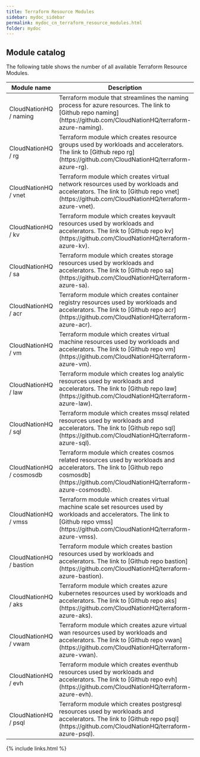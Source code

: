 ```yaml
---
title: Terraform Resource Modules
sidebar: mydoc_sidebar
permalink: mydoc_cn_terraform_resource_modules.html
folder: mydoc
---
```


## Module catalog

The following table shows the number of all available Terraform Resource Modules.

<table>
<colgroup>
<col width="30%" />
<col width="70%" />
</colgroup>
<thead>
<tr class="header">
<th>Module name</th>
<th>Description</th>
</tr>
</thead>
<tbody>
<tr>
<td markdown="span">CloudNationHQ / naming</td>
<td markdown="span">Terraform module that streamlines the naming process for azure resources. The link to [Github repo naming](https://github.com/CloudNationHQ/terraform-azure-naming).</td>
</tr>
<tr>
<td markdown="span">CloudNationHQ / rg</td>
<td markdown="span">Terraform module which creates resource groups used by workloads and accelerators. The link to [Github repo rg](https://github.com/CloudNationHQ/terraform-azure-rg).
</td>
</tr>
<tr>
<td markdown="span">CloudNationHQ / vnet</td>
<td markdown="span">Terraform module which creates virtual network resources used by workloads and accelerators. The link to [Github repo vnet](https://github.com/CloudNationHQ/terraform-azure-vnet).
</td>
</tr>
<tr>
<td markdown="span">CloudNationHQ / kv</td>
<td markdown="span">Terraform module which creates keyvault resources used by workloads and accelerators. The link to [Github repo kv](https://github.com/CloudNationHQ/terraform-azure-kv).
</td>
</tr>
<tr>
<td markdown="span">CloudNationHQ / sa</td>
<td markdown="span">Terraform module which creates storage resources used by workloads and accelerators. The link to [Github repo sa](https://github.com/CloudNationHQ/terraform-azure-sa).
</td>
</tr>
<tr>
<td markdown="span">CloudNationHQ / acr</td>
<td markdown="span">Terraform module which creates container registry resources used by workloads and accelerators. The link to [Github repo acr](https://github.com/CloudNationHQ/terraform-azure-acr).
</td>
</tr>
<tr>
<td markdown="span">CloudNationHQ / vm</td>
<td markdown="span">Terraform module which creates virtual machine resources used by workloads and accelerators. The link to [Github repo vm](https://github.com/CloudNationHQ/terraform-azure-vm).
</td>
</tr>
<tr>
<td markdown="span">CloudNationHQ / law</td>
<td markdown="span">Terraform module which creates log analytic resources used by workloads and accelerators. The link to [Github repo law](https://github.com/CloudNationHQ/terraform-azure-law).
</td>
</tr>
<tr>
<td markdown="span">CloudNationHQ / sql</td>
<td markdown="span">Terraform module which creates mssql related resources used by workloads and accelerators. The link to [Github repo sql](https://github.com/CloudNationHQ/terraform-azure-sql).
</td>
</tr>
<tr>
<td markdown="span">CloudNationHQ / cosmosdb</td>
<td markdown="span">Terraform module which creates cosmos related resources used by workloads and accelerators. The link to [Github repo cosmosdb](https://github.com/CloudNationHQ/terraform-azure-cosmosdb).
</td>
</tr>
<tr>
<td markdown="span">CloudNationHQ / vmss</td>
<td markdown="span">Terraform module which creates virtual machine scale set resources used by workloads and accelerators. The link to [Github repo vmss](https://github.com/CloudNationHQ/terraform-azure-vmss).
</td>
</tr>
<tr>
<td markdown="span">CloudNationHQ / bastion</td>
<td markdown="span">Terraform module which creates bastion resources used by workloads and accelerators. The link to [Github repo bastion](https://github.com/CloudNationHQ/terraform-azure-bastion).
</td>
</tr>
<tr>
<td markdown="span">CloudNationHQ / aks</td>
<td markdown="span">Terraform module which creates azure kubernetes resources used by workloads and accelerators. The link to [Github repo aks](https://github.com/CloudNationHQ/terraform-azure-aks).
</td>
</tr>
<tr>
<td markdown="span">CloudNationHQ / vwam</td>
<td markdown="span">Terraform module which creates azure virtual wan resources used by workloads and accelerators. The link to [Github repo vwan](https://github.com/CloudNationHQ/terraform-azure-vwan).
</td>
</tr>
<tr>
<td markdown="span">CloudNationHQ / evh</td>
<td markdown="span">Terraform module which creates eventhub resources used by workloads and accelerators. The link to [Github repo evh](https://github.com/CloudNationHQ/terraform-azure-evh).
</td>
</tr>
<tr>
<td markdown="span">CloudNationHQ / psql</td>
<td markdown="span">Terraform module which creates postgresql resources used by workloads and accelerators. The link to [Github repo psql](https://github.com/CloudNationHQ/terraform-azure-psql).
</td>
</tr>
</tbody>
</table>



{% include links.html %}
